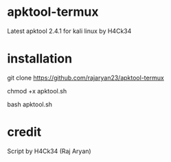 # apktool-termux
Latest apktool 2.4.1 for kali linux by H4Ck34

# installation
git clone https://github.com/rajaryan23/apktool-termux


chmod +x apktool.sh

bash apktool.sh

# credit
Script by H4Ck34 (Raj Aryan)
